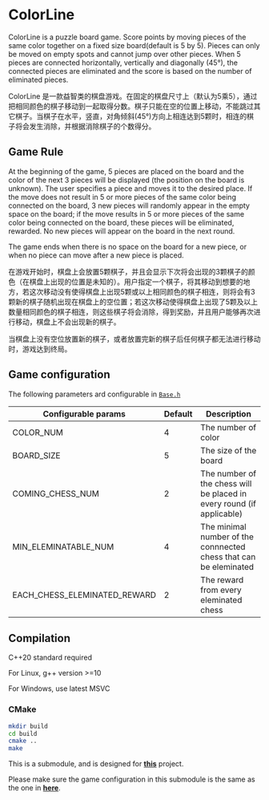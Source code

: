 # ColorLine
ColorLine is a puzzle board game. Score points by moving pieces of the same color together on a fixed size board(default is 5 by 5). Pieces can only be moved on empty spots and cannot jump over other pieces. When 5 pieces are connected horizontally, vertically and diagonally (45°), the connected pieces are eliminated and the score is based on the number of eliminated pieces. 

ColorLine 是一款益智类的棋盘游戏。在固定的棋盘尺寸上（默认为5乘5），通过把相同颜色的棋子移动到一起取得分数。棋子只能在空的位置上移动，不能跳过其它棋子。当棋子在水平，竖直，对角倾斜(45°)方向上相连达到5颗时，相连的棋子将会发生消除，并根据消除棋子的个数得分。


## Game Rule
At the beginning of the game, 5 pieces are placed on the board and the color of the next 3 pieces will be displayed (the position on the board is unknown). The user specifies a piece and moves it to the desired place. If the move does not result in 5 or more pieces of the same color being connected on the board, 3 new pieces will randomly appear in the empty space on the board; if the move results in 5 or more pieces of the same color being connected on the board, these pieces will be eliminated, rewarded. No new pieces will appear on the board in the next round.

The game ends when there is no space on the board for a new piece, or when no piece can move after a new piece is placed.

在游戏开始时，棋盘上会放置5颗棋子，并且会显示下次将会出现的3颗棋子的颜色（在棋盘上出现的位置是未知的）。用户指定一个棋子，将其移动到想要的地方，若这次移动没有使得棋盘上出现5颗或以上相同颜色的棋子相连，则将会有3颗新的棋子随机出现在棋盘上的空位置；若这次移动使得棋盘上出现了5颗及以上数量相同颜色的棋子相连，则这些棋子将会消除，得到奖励，并且用户能够再次进行移动，棋盘上不会出现新的棋子。

当棋盘上没有空位放置新的棋子，或者放置完新的棋子后任何棋子都无法进行移动时，游戏达到终局。


## Game configuration
The following parameters ard configurable in [`Base.h`](Base.h) 

| Configurable params          | Default        | Description |
| -----------------------------|----------------|------------------|
| COLOR_NUM                    | 4              | The number of color |
| BOARD_SIZE                   | 5              | The size of the board |
| COMING_CHESS_NUM             | 2              | The number of the chess will be placed in every round (if applicable) |
| MIN_ELEMINATABLE_NUM         | 4              | The minimal number of the connnected chess that can be eleminated |
| EACH_CHESS_ELEMINATED_REWARD | 2              | The reward from every eleminated chess |


## Compilation
C++20 standard required

For Linux, g++ version >=10 

For Windows, use latest MSVC

### CMake
```bash
mkdir build
cd build
cmake ..
make
```

This is a submodule, and is designed for **[this](https://github.com/djjbxxz/sac-discrete-tf-colorline)** project.

Please make sure the game configuration in this submodule is the same as the one in **[here](https://github.com/djjbxxz/sac-discrete-tf-colorline)**.

